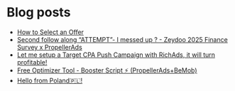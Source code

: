 # Blog posts
<!-- BLOG-POST-LIST:START -->
- [How to Select an Offer](https://afflift.com/f/threads/how-to-select-an-offer.6896/)
- [Second follow along “ATTEMPT”- I messed up ? - Zeydoo 2025 Finance Survey x PropellerAds](https://afflift.com/f/threads/second-follow-along-%E2%80%9Cattempt%E2%80%9D-i-messed-up-zeydoo-2025-finance-survey-x-propellerads.10607/)
- [Let me setup a Target CPA Push Campaign with RichAds, it will turn profitable!](https://afflift.com/f/threads/let-me-setup-a-target-cpa-push-campaign-with-richads-it-will-turn-profitable.10579/)
- [Free Optimizer Tool - Booster Script ⚡ &lpar;PropellerAds+BeMob&rpar;](https://afflift.com/f/threads/free-optimizer-tool-booster-script-%E2%9A%A1-propellerads-bemob.10601/)
- [Hello from Poland🇵🇱!](https://afflift.com/f/threads/hello-from-poland%F0%9F%87%B5%F0%9F%87%B1.10606/)
<!-- BLOG-POST-LIST:END -->
